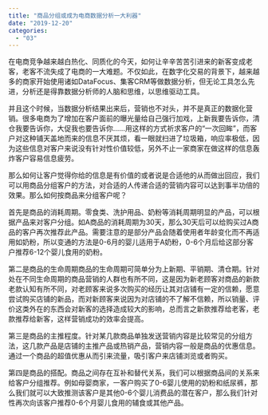 ```yaml
---
title: "商品分组或成为电商数据分析一大利器"
date: "2019-12-20"
categories: 
  - "03"
---
```


在电商竞争越来越白热化、同质化的今天，如何让辛辛苦苦引进来的新客变成老客，老客不流失成了电商的一大难题。不仅如此，在数字化交易的背景下，越来越多的商家开始使用诸如DataFocus、集客CRM等做数据分析，但无论工具怎么先进，分析还是得靠数据分析师的人脑和思维，以思维驱动工具。

并且这个时候，当数据分析结果出来后，营销也不对头，并不是真正的数据化营销。很多电商为了增加在客户面前的曝光量给自己强行加戏，上新我要告诉你，清仓我要告诉你，大促我也要告诉你……用这样的方式祈求客户的“一次回眸”，而客户对这种铺天盖地而来的信息不厌其烦，看一眼就扫进了垃圾箱，响应率极低，因为这些信息对客户来说没有针对性价值较低，另外不止一家商家在做这样的信息轰炸客户容易信息疲劳。

那么如何让客户觉得你给的信息是有价值的或者说是合适他的从而做出回应，我们可以用商品分组客户的方法，对合适的人传递合适的营销内容可以达到事半功倍的效果。那么如何按商品来分组客户呢？

首先是商品的消耗周期。零食类、洗护用品、奶粉等消耗周期明显的产品，可以根据产品来对客户分组。如A商品的消耗周期为30天，那么30天后可以给购买过A商品的客户再次推荐此产品。需要注意的是部分产品会随着使用者年龄变化而不再适用如奶粉，所以变通的方法是0-6月的婴儿适用于A奶粉，0-6个月后给这部分客户推荐6-12个婴儿食用的奶粉。

第二是商品的生命周期商品的生命周期可简单分为上新期、平销期、清仓期。针对处在不同生命周期的商品营销的人群也有所不同，这是因为新老顾客对商品的新款老款认知有所不同，对老顾客来说多次购买的经历让其对店铺有一定的信赖，愿意尝试购买店铺的新品，而对新顾客来说因为对店铺的不了解不信赖，所以销量、评价这类外在的东西会对新客的选择造成较大的影响，总而言之新款推荐给老客，老款推荐给新客，这样营销成功的效率会提高。

第三是商品的主推程度。针对某几款商品单独发送营销内容是比较常见的分组方法，这几款产品是店铺的主推产品或热销产品，营销内容一般是商品的优惠信息。通过一个商品的超值优惠从而引来流量，吸引客户来店铺浏览或者购买。

第四是商品的搭配。商品之间存在互补和替代关系，我们可以根据商品间的关系来给客户分组推荐。例如母婴商家，一客户购买了0-6婴儿使用的奶粉和纸尿裤，那么我们就可以大致推测该客户是其他0-6个婴儿消费品的潜在客户，那么我们针对性再次向该客户推荐0-6个月婴儿食用的辅食或其他产品。
